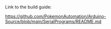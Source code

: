 Link to the build guide:

https://github.com/PokemonAutomation/Arduino-Source/blob/main/SerialPrograms/README.md